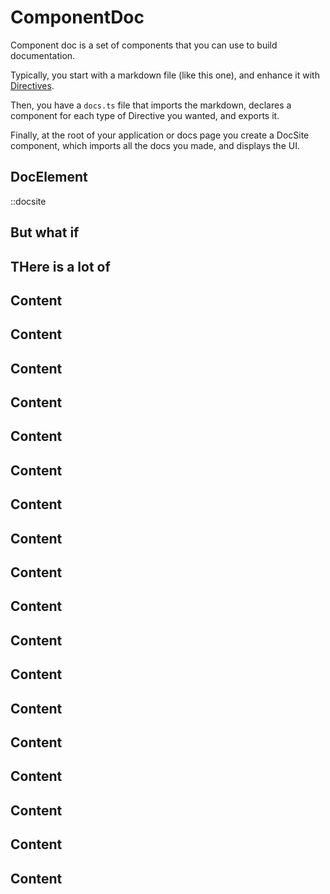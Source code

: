 # ComponentDoc

Component doc is a set of components that
you can use to build documentation.

Typically, you start with a markdown
file (like this one), and enhance it with
[Directives](https://talk.commonmark.org/t/generic-directives-plugins-syntax/444).

Then, you have a `docs.ts` file that imports
the markdown, declares a component for each type
of Directive you wanted, and exports it.

Finally, at the root of your application or 
docs page you create a DocSite component, which
imports all the docs you made, and displays the UI.

## DocElement

::docsite

## But what if


## THere is a lot of


## Content

## Content
## Content

## Content
## Content

## Content
## Content

## Content
## Content

## Content
## Content

## Content
## Content

## Content
## Content

## Content
## Content

## Content